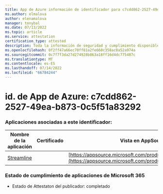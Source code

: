 ```yaml
---
title: App de Azure información de identificador para c7cdd862-2527-49ea-b873-0c5f51a83292
ms.author: elmalova
author: elenamalova
manager: tonybal
ms.date: 07/13/2022
ms.topic: article
ms.service: attestation
certification_type: attested
description: Toda la información de seguridad y cumplimiento disponible para c7cdd862-2527-49ea-b873-0c5f51a83292.
ms.openlocfilehash: 0f2ff47a66ec70ff81a2fe660c358ac8a52a974a
ms.sourcegitcommit: 0c7f7f3da27d274928b863a18ff16d4dc775487c
ms.translationtype: MT
ms.contentlocale: es-ES
ms.lasthandoff: 07/14/2022
ms.locfileid: "66784244"
---
```

# <a name="azure-app-id-c7cdd862-2527-49ea-b873-0c5f51a83292"></a>id. de App de Azure: c7cdd862-2527-49ea-b873-0c5f51a83292


### <a name="apps-associated-with-this-id"></a>Aplicaciones asociadas a este identificador:
| **Nombre de la aplicación** | **Certificado** | **Vista en AppSource** |
|--------------|---------------|-----------------------|
| [Streamline](../forward/WA200004100.md) |  | [https://appsource.microsoft.com/product/office/WA200004100](https://appsource.microsoft.com/product/office/WA200004100) |

### <a name="microsoft-365-app-compliance-status"></a>Estado de cumplimiento de aplicaciones de Microsoft 365
- Estado de Attestaton del publicador: completado
